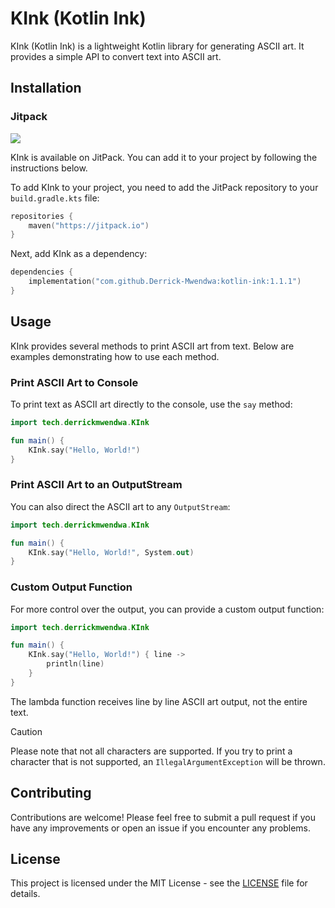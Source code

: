 # KInk (Kotlin Ink)

KInk (Kotlin Ink) is a lightweight Kotlin library for generating ASCII art. It provides a simple API to convert text
into ASCII art.

## Installation

### Jitpack

[![](https://jitpack.io/v/Derrick-Mwendwa/kotlin-ink.svg)](https://jitpack.io/#Derrick-Mwendwa/kotlin-ink)

KInk is available on JitPack. You can add it to your project by following the instructions below.

To add KInk to your project, you need to add the JitPack repository to your `build.gradle.kts` file:

```kotlin
repositories {
    maven("https://jitpack.io")
}
```

Next, add KInk as a dependency:

```kotlin
dependencies {
    implementation("com.github.Derrick-Mwendwa:kotlin-ink:1.1.1")
}
```

## Usage

KInk provides several methods to print ASCII art from text. Below are examples demonstrating how to use each method.

### Print ASCII Art to Console

To print text as ASCII art directly to the console, use the `say` method:

```kotlin
import tech.derrickmwendwa.KInk

fun main() {
    KInk.say("Hello, World!")
}
```

### Print ASCII Art to an OutputStream

You can also direct the ASCII art to any `OutputStream`:

```kotlin
import tech.derrickmwendwa.KInk

fun main() {
    KInk.say("Hello, World!", System.out)
}
```

### Custom Output Function

For more control over the output, you can provide a custom output function:

```kotlin
import tech.derrickmwendwa.KInk

fun main() {
    KInk.say("Hello, World!") { line ->
        println(line) 
    }
}
```

The lambda function receives line by line ASCII art output, not the entire text.

> [!CAUTION]
> Please note that not all characters are supported. If you try to print a character that is not supported, an `IllegalArgumentException` will be thrown.

## Contributing

Contributions are welcome! Please feel free to submit a pull request if you have any improvements or open an issue if
you encounter any problems.

## License

This project is licensed under the MIT License - see the [LICENSE](LICENSE) file for details.
